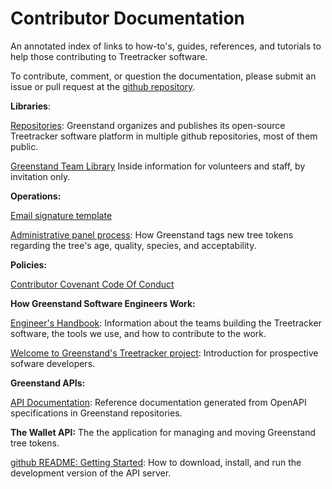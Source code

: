 Contributor Documentation
=========================

An annotated index of links to how-to's, guides, references, and tutorials to help those contributing to Treetracker software.

To contribute, comment, or question the documentation, please submit an issue or pull request at the [github repository](https://github.com/Greenstand/greenstand-documentation).

**Libraries**:

[Repositories](https://github.com/Greenstand): Greenstand organizes and publishes its open-source Treetracker software platform in multiple github repositories, most of them public.

[Greenstand Team Library](https://app.gitbook.com/@greenstand/spaces) Inside information for volunteers and staff, by invitation only.

**Operations:**

[Email signature template](https://greenstand.org/devbox/email-signature-template)

[Administrative panel process](https://greenstand.org/devbox/admin-panel-proccess): How Greenstand tags new tree tokens regarding the tree's age, quality, species, and acceptability.

**Policies:**

[Contributor Covenant Code Of Conduct](https://docs.google.com/document/d/1OXcHTF2hTu-b3h5jbDP-uNaBOKgBogEB-C8aIRvmOP0/edit?usp=share_link)

**How Greenstand Software Engineers Work:**

[Engineer's Handbook](https://greenstand.gitbook.io/engineering): Information about the teams building the Treetracker software, the tools we use, and how to contribute to the work.

[Welcome to Greenstand's Treetracker project](https://github.com/Greenstand/Greenstand-Overview/blob/master/README.md): Introduction for prospective sofware developers.

**Greenstand APIs:**

[API Documentation](https://greenstand.org/docs/contributor-docs/_swagger): Reference documentation generated from OpenAPI specifications in Greenstand repositories.

**The Wallet API:** The the application for managing and moving Greenstand tree tokens.

[github README: Getting Started](https://github.com/Greenstand/treetracker-wallet-api/blob/master/README.md): How to download, install, and run the development version of the API server.
